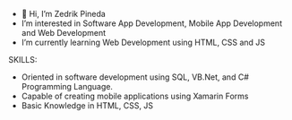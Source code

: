 - 👋 Hi, I’m Zedrik Pineda
- I’m interested in Software App Development, Mobile App Development and Web Development
- I’m currently learning Web Development using HTML, CSS and JS

SKILLS:
- Oriented in software development using SQL, VB.Net, and C# Programming Language.
- Capable of creating mobile applications using Xamarin Forms
- Basic Knowledge in HTML, CSS, JS

<!---
Codronix/Codronix is a ✨ special ✨ repository because its `README.md` (this file) appears on your GitHub profile.
You can click the Preview link to take a look at your changes.
--->

